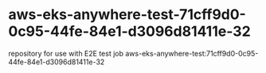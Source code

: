 # aws-eks-anywhere-test-71cff9d0-0c95-44fe-84e1-d3096d81411e-32
repository for use with E2E test job aws-eks-anywhere-test:71cff9d0-0c95-44fe-84e1-d3096d81411e-32
